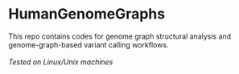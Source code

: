 # HumanGenomeGraphs


This repo contains codes for genome graph structural analysis and genome-graph-based variant calling workflows. <br>
<br>
*Tested on Linux/Unix machines*

<br>
